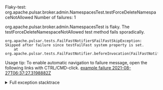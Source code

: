         
Flaky-test: org.apache.pulsar.broker.admin.NamespacesTest.testForceDeleteNamespaceNotAllowed
Number of failures: 1

org.apache.pulsar.broker.admin.NamespacesTest is flaky. The testForceDeleteNamespaceNotAllowed test method fails sporadically.

```
org.apache.pulsar.tests.FailFastNotifier$FailFastSkipException: Skipped after failure since testFailFast system property is set.
	at org.apache.pulsar.tests.FailFastNotifier.beforeInvocation(FailFastNotifier.java:88)

```

Usage tip: To enable automatic navigation to failure message, open the following links with CTRL/CMD-click.
[example failure 2021-08-27T06:37:27.3198882Z](https://github.com/apache/pulsar/runs/3440411059?check_suite_focus=true#step:9:1055)


<details>
<summary>Full exception stacktrace</summary>
<code><pre>
org.apache.pulsar.tests.FailFastNotifier$FailFastSkipException: Skipped after failure since testFailFast system property is set.
	at org.apache.pulsar.tests.FailFastNotifier.beforeInvocation(FailFastNotifier.java:88)

</pre></code>
</details>

